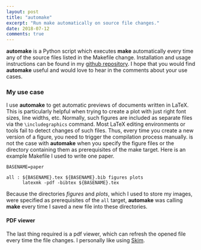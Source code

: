 ```yaml
---
layout: post
title: "automake"
excerpt: "Run make automatically on source file changes."
date: 2018-07-12
comments: true
---
```


**automake** is a Python script which executes **make** automatically every time any of
the source files listed in the Makefile change. Installation and usage instructions can be
found in my [github repository](https://github.com/gchlebus/automake). I hope that you
would find **automake** useful and would love to hear in the comments about your use
cases.


### My use case

I use **automake** to get automatic previews of documents written in LaTeX. This is
particularly helpful when trying to create a plot with just right font sizes, line widths,
etc. Normally, such figures are included as separate files via the `\includegraphics`
command. Most LaTeX editing environments or tools fail to detect changes of such files.
Thus, every time you create a new version of a figure, you need to trigger the compilation
process manually. is not the case with **automake** when you specify the figure files or
the directory containing them as prerequisites of the make target.  Here is an example
Makefile I used to write one paper.

```
BASENAME=paper

all : ${BASENAME}.tex ${BASENAME}.bib figures plots
      latexmk -pdf -bibtex ${BASENAME}.tex
```

Because the directories *figures* and *plots*, which I used to store my images, were
specified as prerequisites of the `all` target, **automake** was calling **make** every
time I saved a new file into these directories.

#### PDF viewer

The last thing required is a pdf viewer, which can refresh the opened file every time the
file changes. I personally like using [Skim](https://skim-app.sourceforge.io).


